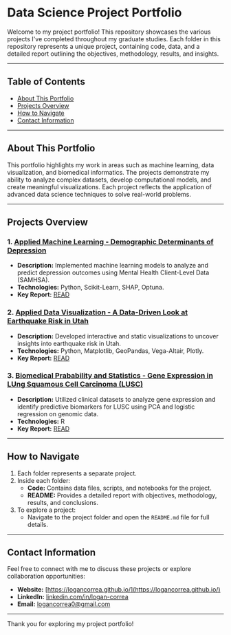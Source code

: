 # Data Science Project Portfolio

Welcome to my project portfolio! This repository showcases the various projects I've completed throughout my graduate studies. Each folder in this repository represents a unique project, containing code, data, and a detailed report outlining the objectives, methodology, results, and insights.

---

## Table of Contents

- [About This Portfolio](#about-this-portfolio)
- [Projects Overview](#projects-overview)
- [How to Navigate](#how-to-navigate)
- [Contact Information](#contact-information)

---

## About This Portfolio

This portfolio highlights my work in areas such as machine learning, data visualization, and biomedical informatics. The projects demonstrate my ability to analyze complex datasets, develop computational models, and create meaningful visualizations. Each project reflects the application of advanced data science techniques to solve real-world problems.

---

## Projects Overview

### 1. [Applied Machine Learning - Demographic Determinants of Depression](./Applied%20Machine%20Learning)
   - **Description:** Implemented machine learning models to analyze and predict depression outcomes using Mental Health Client-Level Data (SAMHSA).
   - **Technologies:** Python, Scikit-Learn, SHAP, Optuna.
   - **Key Report:** [READ](./Applied%20Machine%20Learning/README.md)

### 2. [Applied Data Visualization - A Data-Driven Look at Earthquake Risk in Utah](./Data%20Visualization)
   - **Description:** Developed interactive and static visualizations to uncover insights into earthquake risk in Utah.
   - **Technologies:** Python, Matplotlib, GeoPandas, Vega-Altair, Plotly.
   - **Key Report:** [READ](./Data%20Visualization/README.md)

### 3. [Biomedical Prabability and Statistics - Gene Expression in LUng Squamous Cell Carcinoma (LUSC)](./Biomedical%20Informatics)
   - **Description:** Utilized clinical datasets to analyze gene expression and identify predictive biomarkers for LUSC using PCA and logistic regression on genomic data.
   - **Technologies:** R
   - **Key Report:** [READ](./Biomedical%20Prabability%20and%20Statistics/README.md)

---

## How to Navigate

1. Each folder represents a separate project.
2. Inside each folder:
   - **Code:** Contains data files, scripts, and notebooks for the project.
   - **README:** Provides a detailed report with objectives, methodology, results, and conclusions.
3. To explore a project:
   - Navigate to the project folder and open the `README.md` file for full details.

---

## Contact Information

Feel free to connect with me to discuss these projects or explore collaboration opportunities:

- **Website:** [https://logancorrea.github.io/](https://logancorrea.github.io/)
- **LinkedIn:** [linkedin.com/in/logan-correa](https://www.linkedin.com/in/logan-correa/)
- **Email:** [logancorrea0@gmail.com](mailto:logancorrea0@gmail.com)

---

Thank you for exploring my project portfolio!

